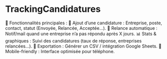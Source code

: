 # TrackingCandidatures

🔹 Fonctionnalités principales :
💼 Ajout d’une candidature : Entreprise, poste, contact, statut (Envoyée, Relancée, Acceptée…).
📅 Relance automatique : Notif/mail quand une entreprise n’a pas répondu après X jours.
📊 Stats & graphiques : Suivi des candidatures (taux de réponse, entreprises relancées…).
📄 Exportation : Générer un CSV / intégration Google Sheets.
📱 Mobile-friendly : Interface optimisée pour téléphone.

